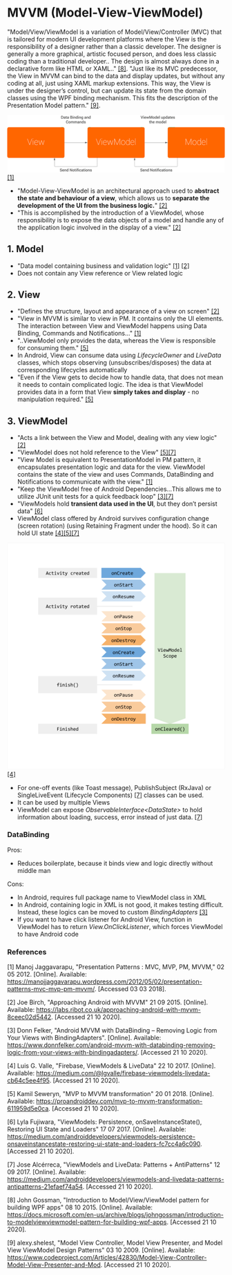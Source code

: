 # MVVM (Model-View-ViewModel)

"Model/View/ViewModel is a variation of Model/View/Controller (MVC) that is tailored for modern UI development platforms
where the View is the responsibility of a designer rather than a classic developer.
The designer is generally a more graphical, artistic focused person, and does less classic coding than a traditional developer..
The design is almost always done in a declarative form like HTML or XAML.." [[8]](#references). 
"Just like its MVC predecessor, the View in MVVM can bind to the data and display updates, but without any coding at all,
just using XAML markup extensions. This way, the View is under the designer’s control, but can update its state from the
domain classes using the WPF binding mechanism. This fits the description of the Presentation Model pattern." [[9]](#references). 

![MVVM](https://raw.githubusercontent.com/jemshit/android_architecture_notes/master/media_files/mvvm.png)
[[1]](#references)

- "Model-View-ViewModel is an architectural approach used to **abstract the state and behaviour of a view**, which allows us to **separate the development of the UI from the business logic.**" [[2]](#references)
- "This is accomplished by the introduction of a ViewModel, whose responsibility is to expose the data objects of a model and handle any of the application logic involved in the display of a view." [[2]](#references)

## 1. Model

- "Data model containing business and validation logic" [[1]](#references) [[2]](#references)
- Does not contain any View reference or View related logic


## 2. View

- "Defines the structure, layout and appearance of a view on screen" [[2]](#references)
- "View in MVVM is similar to view in PM. It contains only the UI elements. The interaction between View and ViewModel happens using Data Binding, Commands and Notifications..." [[1]](#references)
- "..ViewModel only provides the data, whereas the View is responsible for consuming them." [[5]](#references)
- In Android, View can consume data using _LifecycleOwner_ and _LiveData_ classes, which stops observing (unsubscribes/disposes) the data at corresponding lifecycles automatically
- "Even if the View gets to decide how to handle data, that does not mean it needs to contain complicated logic. The idea is that ViewModel provides data in a form that View **simply takes and display** - no manipulation required." [[5]](#references)


## 3. ViewModel

- "Acts a link between the View and Model, dealing with any view logic" [[2]](#references)
- "ViewModel does not hold reference to the View" [[5]](#references)[[7]](#references)
- "View Model is equivalent to PresentationModel in PM pattern, it encapsulates presentation logic and data for the view.  ViewModel contains the state of the view and uses Commands, DataBinding and Notifications to communicate with the view." [[1]](#references)
- "Keep the ViewModel free of Android Dependencies...This allows me to utilize JUnit unit tests for a quick feedback loop" [[3]](#references)[[7]](#references)
- "ViewModels hold **transient data used in the UI**, but they don’t persist data" [[6]](#references)
- ViewModel class offered by Android survives configuration change (screen rotation) (using Retaining Fragment under the hood). So it can hold UI state [[4]](#references)[[5]](#references)[[7]](#references)

![MVVM](https://raw.githubusercontent.com/jemshit/android_architecture_notes/master/media_files/mvvm_viewmodel_scope.png)
[[4]](#references)

- For one-off events (like Toast message), PublishSubject (RxJava) or SingleLiveEvent (Lifecycle Components) [[7]](#references) classes can be used. 
- It can be used by multiple Views
- ViewModel can expose _ObservableInterface<DataState<Data>>_ to hold information about loading, success, error instead of just data. [[7]](#references)


### DataBinding

Pros:
- Reduces boilerplate, because it binds view and logic directly without middle man

Cons:
- In Android, requires full package name to ViewModel class in XML
- In Android, containing logic in XML is not good, it makes testing difficult. Instead, these logics can be moved to custom _BindingAdapters_ [[3]](#references)
- If you want to have click listener for Android View, function in ViewModel has to return _View.OnClickListener_, which forces ViewModel to have Android code


### References

[1] Manoj Jaggavarapu, "Presentation Patterns : MVC, MVP, PM, MVVM," 02 05 2012. [Online]. Available: https://manojjaggavarapu.wordpress.com/2012/05/02/presentation-patterns-mvc-mvp-pm-mvvm/. [Accessed 03 03 2018].

[2] Joe Birch, "Approaching Android with MVVM" 21 09 2015. [Online]. Available: https://labs.ribot.co.uk/approaching-android-with-mvvm-8ceec02d5442. [Accessed 21 10 2020].

[3] Donn Felker, "Android MVVM with DataBinding – Removing Logic from Your Views with BindingAdapters". [Online]. Available: https://www.donnfelker.com/android-mvvm-with-databinding-removing-logic-from-your-views-with-bindingadapters/. [Accessed 21 10 2020].

[4] Luis G. Valle, "Firebase, ViewModels & LiveData" 22 10 2017. [Online]. Available: https://medium.com/@lgvalle/firebase-viewmodels-livedata-cb64c5ee4f95. [Accessed 21 10 2020].

[5] Kamil Seweryn, "MVP to MVVM transformation" 20 01 2018. [Online]. Available: https://proandroiddev.com/mvp-to-mvvm-transformation-611959d5e0ca. [Accessed 21 10 2020].

[6] Lyla Fujiwara, "ViewModels: Persistence, onSaveInstanceState(), Restoring UI State and Loaders" 17 07 2017. [Online]. Available: https://medium.com/androiddevelopers/viewmodels-persistence-onsaveinstancestate-restoring-ui-state-and-loaders-fc7cc4a6c090. [Accessed 21 10 2020].

[7] Jose Alcérreca, "ViewModels and LiveData: Patterns + AntiPatterns" 12 09 2017. [Online]. Available: https://medium.com/androiddevelopers/viewmodels-and-livedata-patterns-antipatterns-21efaef74a54. [Accessed 21 10 2020].

[8] John Gossman, "Introduction to Model/View/ViewModel pattern for building WPF apps" 08 10 2015. [Online]. Available: https://docs.microsoft.com/en-us/archive/blogs/johngossman/introduction-to-modelviewviewmodel-pattern-for-building-wpf-apps. [Accessed 21 10 2020].

[9] alexy.shelest, "Model View Controller, Model View Presenter, and Model View ViewModel Design Patterns" 03 10 2009. [Online]. Available: https://www.codeproject.com/Articles/42830/Model-View-Controller-Model-View-Presenter-and-Mod. [Accessed 21 10 2020].